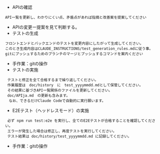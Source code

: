 * APIの確認
```
API一覧を更新し、わかりにくい点、矛盾点があれば指摘と改善案を提案してください
```
* APIの変更ー提案を見て判断する。  
* テストの生成
```
フロントエンドとバックエンドのテストを変更内容にしたがって生成してください。
このとき生成内容はCLAUDE_INSTRUCTIONS/test_generation_rules.mdに従う事。
gitにプッシュするためのブランチのマージとプッシュするコマンドを案内ください
``` 
* 手作業：gitの操作
* テストの実施
```
 テストと修正を全て合格するまで繰り返してください。
 作業履歴は　doc/history　に　test_yyyymmdd.mdとして保管してください。
 その結果に基づきAPI一覧関係のファイルを更新してください。
 doc/APIja.md　の更新も含みます。
　なお、できるだけClaude Codeで自動的に実行願います。
```
* E2Eテスト（ヘッドレスモード）の実施
```
 必ず npm run test:e2e を実行し、全てのE2Eテストが合格することを確認してください。
 エラーが発生した場合は修正し、再度テストを実行してください。
 テスト結果は doc/history/test_yyyymmdd.md に記録してください。
```
* 手作業：gitの操作
